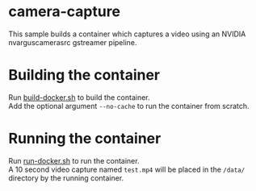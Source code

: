 # camera-capture

This sample builds a container which captures a video using an NVIDIA nvarguscamerasrc gstreamer pipeline.

# Building the container

Run [build-docker.sh](build-docker.sh) to build the container.  
Add the optional argument `--no-cache` to run the container from scratch.

# Running the container

Run [run-docker.sh](run-docker.sh) to run the container.  
A 10 second video capture named `test.mp4` will be placed in the `/data/` directory by the running container.